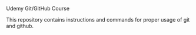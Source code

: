 Udemy Git/GitHub Course

This repository contains instructions and commands
for proper usage of git and github.
